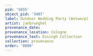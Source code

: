 ```yaml
---
pid: '5655'
object_pid: '3407'
label: Outdoor Wedding Party (Antwerp)
artist: janbrueghel
provenance_date:
provenance_location: Cologne
provenance_text: Essingh Collection
collection: provenance
order: '0890'
---
```

